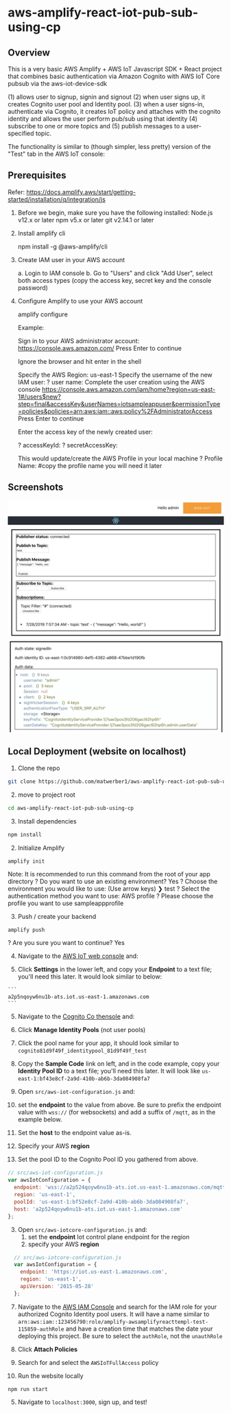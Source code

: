 # aws-amplify-react-iot-pub-sub-using-cp

## Overview

This is a very basic AWS Amplify + AWS IoT Javascript SDK + React project that combines basic authentication via Amazon Cognito with AWS IoT Core pubsub via the aws-iot-device-sdk

(1) allows user to signup, signin and signout
(2) when user signs up, it creates Cognito user pool and Identity pool.
(3) when a user signs-in, authenticate via Cognito, it creates IoT policy and attaches with the cognito identity and allows the user perform pub/sub using that identity
(4) subscribe to one or more topics and 
(5) publish messages to a user-specified topic. 

The functionality is similar to (though simpler, less pretty) version of the "Test" tab in the AWS IoT console:
 
## Prerequisites

Refer: https://docs.amplify.aws/start/getting-started/installation/q/integration/js

1. Before we begin, make sure you have the following installed:
    Node.js v12.x or later
    npm v5.x or later
    git v2.14.1 or later

2. Install amplify cli
    
   npm install -g @aws-amplify/cli
   
3. Create IAM user in your AWS account

   a. Login to IAM console
   b. Go to "Users" and click "Add User", select both access types (copy the access key, secret key and the console password)

4. Configure Amplify to use your AWS account

   amplify configure
   
   Example:
   
   Sign in to your AWS administrator account:
   https://console.aws.amazon.com/
   Press Enter to continue
   
   Ignore the browser and hit enter in the shell
   
   Specify the AWS Region: us-east-1
   Specify the username of the new IAM user:
   ? user name:  <iam user your created above>
   Complete the user creation using the AWS console
   https://console.aws.amazon.com/iam/home?region=us-east-1#/users$new?step=final&accessKey&userNames=iotsampleappuser&permissionType=policies&policies=arn:aws:iam::aws:policy%2FAdministratorAccess
   Press Enter to continue
   
   Enter the access key of the newly created user:
   
   ? accessKeyId:  <enter access key copied from above step>
   ? secretAccessKey:  <enter secret key copied from above step>
   
   This would update/create the AWS Profile in your local machine
   ? Profile Name:  <profile name> #copy the profile name you will need it later

 
## Screenshots

![alt text](./images/demo1.png)
![alt text](./images/demo2.png)

##  Local Deployment (website on localhost)

1. Clone the repo

  ```sh
  git clone https://github.com/matwerber1/aws-amplify-react-iot-pub-sub-using-cp
  ```

2. move to project root

  ```sh
  cd aws-amplify-react-iot-pub-sub-using-cp
  ```

3. Install dependencies

```sh
npm install
```

2. Initialize Amplify

  ```sh
  amplify init
  ```

Note: It is recommended to run this command from the root of your app directory
? Do you want to use an existing environment? Yes
? Choose the environment you would like to use: (Use arrow keys)
❯ test
? Select the authentication method you want to use: AWS profile
? Please choose the profile you want to use sampleappprofile

3. Push / create your backend

  ```
  amplify push
  ```

? Are you sure you want to continue? Yes

4. Navigate to the [AWS IoT web console](https://console.aws.amazon.com/iot/home?) and:

  1. Click **Settings** in the lower left, and copy your **Endpoint** to a text file; you'll need this later. It would look similar to below:

    ```
    a2p5nqoyw6nu1b-ats.iot.us-east-1.amazonaws.com
    ```

5. Navigate to the [Cognito Co thensole](https://console.aws.amazon.com/cognito/home?) and:

  1. Click **Manage Identity Pools** (not user pools)
  2. Click the pool name for your app, it should look similar to `cognito81d9f49f_identitypool_81d9f49f_test`
  3. Copy the **Sample Code** link on left, and in the code example, copy your **Identity Pool ID** to a text file; you'll need this later. It will look like `us-east-1:bf43e8cf-2a9d-410b-ab6b-3da084908fa7`

2. Open `src/aws-iot-configuration.js` and:

  1. set the **endpoint** to the value from above. Be sure to prefix the endpoint value with `wss://` (for websockets) and add a suffix of `/mqtt`, as in the example below. 
  
  2. Set the **host** to the endpoint value as-is.
  
  3. Specify your AWS **region**

  4. Set the pool ID to the Cognito Pool ID you gathered from above. 

  ```js
  // src/aws-iot-configuration.js
  var awsIotConfiguration = {
    endpoint: 'wss://a2p524qoyw6nu1b-ats.iot.us-east-1.amazonaws.com/mqtt', 
    region: 'us-east-1',
    poolId: 'us-east-1:bf52e8cf-2a9d-410b-ab6b-3da084908fa7',
    host: 'a2p524qoyw6nu1b-ats.iot.us-east-1.amazonaws.com'
  };
  ```

3. Open `src/aws-iotcore-configuration.js` and:
    1. set the **endpoint** Iot control plane endpoint for the region
    2. specify your AWS **region**

```js
  // src/aws-iotcore-configuration.js
  var awsIotConfiguration = {
    endpoint: 'https://iot.us-east-1.amazonaws.com',
    region: 'us-east-1',
    apiVersion: '2015-05-28'
  };
  ```
    
7. Navigate to the [AWS IAM Console](https://console.aws.amazon.com/iam/home?#/roles) and search for the IAM role for your authorized Cognito Identity pool users. 
It will have a name similar to `arn:aws:iam::123456790:role/amplify-awsamplifyreacttempl-test-115859-authRole` and have a creation time that matches the date your deploying this project. Be sure to select the `authRole`, not the `unauthRole`

  1. Click **Attach Policies**
  2. Search for and select the `AWSIoTFullAccess` policy

4. Run the website locally

  ```
  npm run start
  ```

5. Navigate to `localhost:3000`, sign up, and test!
